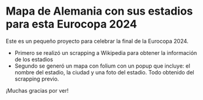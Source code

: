 # Mapa de Alemania con sus estadios para esta Eurocopa 2024
Este es un pequeño proyecto para celebrar la final de la Eurocopa 2024.
- Primero se realizó un scrapping a Wikipedia para obtener la información de los estadios
- Segundo se generó un mapa con folium con un popup que incluye: el nombre del estadio, la ciudad y una foto del estadio. Todo obtenido del scrapping previo.

¡Muchas gracias por ver! 
